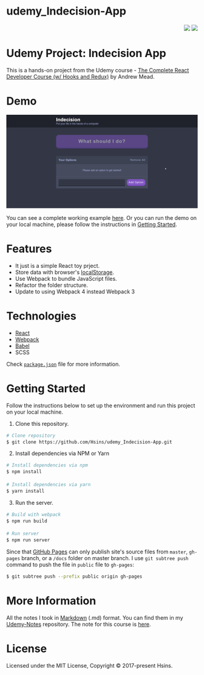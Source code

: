 # udemy_Indecision-App
<div align="right">
  <img src="https://img.shields.io/badge/Completion-100%25-blue.svg" />
  <a href="https://github.com/Hsins/udemy_Indecision-App/blob/master/LICENSE" alt="License">
    <img src="https://img.shields.io/github/license/Hsins/udemy_Indecision-App.svg" />
  </a>
</div>

# Udemy Project: Indecision App

This is a hands-on project from the Udemy course - [The Complete React Developer Course (w/ Hooks and Redux)](https://www.udemy.com/react-2nd-edition/) by Andrew Mead.
  
# Demo

<div align="center">
  <img src="demo/demo.gif" />
</div>

You can see a complete working example [here](https://hsins.github.io/udemy_Indecision-App/). Or you can run the demo on your local machine, please follow the instructions in [Getting Started](#getting-started).

# Features

- It just is a simple React toy prject.
- Store data with browser's [localStorage](https://developer.mozilla.org/en-US/docs/Web/API/Window/localStorage).
- Use Webpack to bundle JavaScript files.
- Refactor the folder structure.
- Update to using Webpack 4 instead Webpack 3

# Technologies

- [React](https://reactjs.org/)
- [Webpack](https://webpack.js.org/)
- [Babel](https://babeljs.io/)
- SCSS

Check [`package.json`](./package.json) file for more information.

# Getting Started

Follow the instructions below to set up the environment and run this project on your local machine.

1. Clone this repository.

```bash
# Clone repository
$ git clone https://github.com/Hsins/udemy_Indecision-App.git
```

2. Install dependencies via NPM or Yarn

```bash
# Install dependencies via npm
$ npm install

# Install dependencies via yarn
$ yarn install
```

3. Run the server.

```bash
# Build with webpack
$ npm run build

# Run server
$ npm run server
```

Since that [GitHub Pages](https://help.github.com/en/articles/configuring-a-publishing-source-for-github-pages) can only publish site's source files from `master`, `gh-pages` branch, or a `/docs` folder on master branch. I use `git subtree push` command to push the file in `public` file to `gh-pages`:

```bash
$ git subtree push --prefix public origin gh-pages
```

# More Information

All the notes I took in [Markdown](https://daringfireball.net/projects/markdown/syntax) (.md) format. You can find them in my [Udemy-Notes](https://github.com/Hsins/Udemy-Notes) repository. The note for this course is [here](https://hsins.github.io/Udemy-Notes/The%20Complete%20React%20Web%20Developer%20Course%20(with%20Redux)/).

# License

Licensed under the MIT License, Copyright © 2017-present Hsins.

